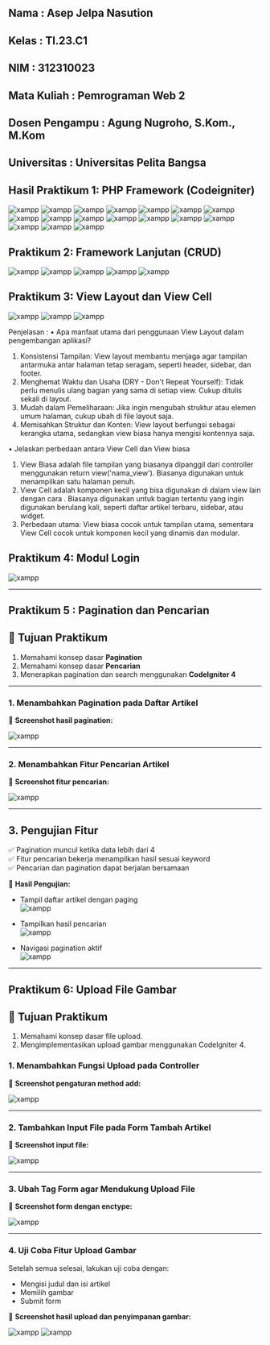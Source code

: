 ## Nama : Asep Jelpa Nasution

## Kelas : TI.23.C1

## NIM : 312310023

## Mata Kuliah : Pemrograman Web 2

## Dosen Pengampu : Agung Nugroho, S.Kom., M.Kom

## Universitas : Universitas Pelita Bangsa

## Hasil Praktikum 1: PHP Framework (Codeigniter)

![xampp](img/Picture1.png)
![xampp](img/Picture2.png)
![xampp](img/Picture3.png)
![xampp](img/Picture4.png)
![xampp](img/Picture5.png)
![xampp](img/Picture6.png)
![xampp](img/Picture7.png)
![xampp](img/Picture8.png)
![xampp](img/Picture9.png)
![xampp](img/Picture10.png)
![xampp](img/Picture11.png)
![xampp](img/Picture12.png)
![xampp](img/Picture13.png)
![xampp](img/Picture14.png)
![xampp](img/Picture15.png)
![xampp](img/Picture16.png)
![xampp](img/Picture17.png)

## Praktikum 2: Framework Lanjutan (CRUD)

![xampp](img/Picture18.png)
![xampp](img/Picture19.png)
![xampp](img/Picture20.png)
![xampp](img/Picture21.png)
![xampp](img/Picture22.png)

## Praktikum 3: View Layout dan View Cell

![xampp](img/Picture23.png)
![xampp](img/Picture24.png)
![xampp](img/Picture25.png)

Penjelasan :
• Apa manfaat utama dari penggunaan View Layout dalam pengembangan aplikasi?

1. Konsistensi Tampilan:
   View layout membantu menjaga agar tampilan antarmuka antar halaman tetap seragam, seperti header, sidebar, dan footer.
2. Menghemat Waktu dan Usaha (DRY - Don't Repeat Yourself):
   Tidak perlu menulis ulang bagian yang sama di setiap view. Cukup ditulis sekali di layout.
3. Mudah dalam Pemeliharaan:
   Jika ingin mengubah struktur atau elemen umum halaman, cukup ubah di file layout saja.
4. Memisahkan Struktur dan Konten:
   View layout berfungsi sebagai kerangka utama, sedangkan view biasa hanya mengisi kontennya saja.

• Jelaskan perbedaan antara View Cell dan View biasa

1. View Biasa adalah file tampilan yang biasanya dipanggil dari controller menggunakan return view('nama_view'). Biasanya digunakan untuk menampilkan satu halaman penuh.
2. View Cell adalah komponen kecil yang bisa digunakan di dalam view lain dengan cara <?= view_cell('NamaClass::method') ?>. Biasanya digunakan untuk bagian tertentu yang ingin digunakan berulang kali, seperti daftar artikel terbaru, sidebar, atau widget.
3. Perbedaan utama:
   View biasa cocok untuk tampilan utama, sementara View Cell cocok untuk komponen kecil yang dinamis dan modular.

## Praktikum 4: Modul Login

![xampp](img/Picture26.png)

---

## Praktikum 5 : Pagination dan Pencarian

## 🎯 Tujuan Praktikum

1. Memahami konsep dasar **Pagination**
2. Memahami konsep dasar **Pencarian**
3. Menerapkan pagination dan search menggunakan **CodeIgniter 4**

---

### 1. Menambahkan Pagination pada Daftar Artikel

📸 **Screenshot hasil pagination:**

![xampp](img/Picture27.png)

---

### 2. Menambahkan Fitur Pencarian Artikel

📸 **Screenshot fitur pencarian:**

![xampp](img/Picture28.png)

---

## 3. Pengujian Fitur

✅ Pagination muncul ketika data lebih dari 4  
✅ Fitur pencarian bekerja menampilkan hasil sesuai keyword  
✅ Pencarian dan pagination dapat berjalan bersamaan

📸 **Hasil Pengujian:**

- Tampil daftar artikel dengan paging  
  ![xampp](img/Picture29.png)

- Tampilkan hasil pencarian  
  ![xampp](img/Picture30.png)

- Navigasi pagination aktif  
  ![xampp](img/Picture31.png)

---

## Praktikum 6: Upload File Gambar
## 🎯 Tujuan Praktikum

1. Memahami konsep dasar file upload.
2. Mengimplementasikan upload gambar menggunakan CodeIgniter 4.

### 1. Menambahkan Fungsi Upload pada Controller
📸 **Screenshot pengaturan method add:**

![xampp](img/Picture32.png)

---

### 2. Tambahkan Input File pada Form Tambah Artikel
📸 **Screenshot input file:**

![xampp](img/Picture33.png)

---

### 3. Ubah Tag Form agar Mendukung Upload File
📸 **Screenshot form dengan enctype:**

![xampp](img/Picture34.png)

---

### 4. Uji Coba Fitur Upload Gambar

Setelah semua selesai, lakukan uji coba dengan:
- Mengisi judul dan isi artikel
- Memilih gambar
- Submit form

📸 **Screenshot hasil upload dan penyimpanan gambar:**

![xampp](img/Picture35.png)
![xampp](img/Picture36.png)